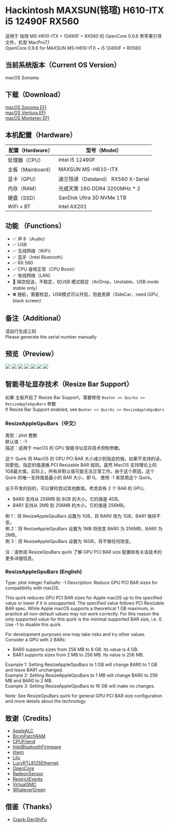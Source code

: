 # Hackintosh MAXSUN(铭瑄) H610-ITX i5 12490F RX560
适用于 铭瑄 MS-H610-ITX + 12490F + RX560 的 OpenCore 0.9.6 黑苹果引导文件，机型 MacPro7,1  
OpenCore 0.9.6 for MAXSUN MS-H610-ITX + i5 12490F + RX560  

## 当前系统版本（Current OS Version）
macOS Sonoma

## 下载（Download）
[macOS Sonoma EFI](https://github.com/LimeVista/Hackintosh-H610-12490F-AX201/releases)  
[macOS Ventura EFI](https://github.com/LimeVista/Hackintosh-H610-12490F-AX201/releases/tag/13.9.2.1)  
[macOS Monterey EFI](https://github.com/LimeVista/Hackintosh-H610-12490F-AX201/releases/tag/12.8.2.1)  

## 本机配置（Hardware）
|  配置（Hardware）   | 型号（Model）  |
|  ---- | ----  |
| 处理器（CPU） | Intel i5 12490F |
| 主板（Mainboard） | MAXSUN MS-H610-ITX |
| 显卡（GPU）| 迪兰恒进（Dataland） RX560 X-Serial |
| 内存（RAM）| 光威天策 16G DDR4 3200MHz * 2 |
| 硬盘（SSD）| SanDisk Ultra 3D NVMe 1TB |
| WiFi + BT | Intel AX201 |

## 功能 （Functions）
* ✅ 声卡（Audio） 
* ✅ USB
* ✅ 无线网络（WiFi）
* ✅ 蓝牙（Intel Bluetooth）
* ✅ RX 560
* ✅ CPU 睿频正常（CPU Boost）
* ✅ 有线网络（LAN）
* 🚧 隔空投送，不稳定，仅USB 模式稳定（AirDrop，Unstable，USB mode stable only）
* ❌ 随航，需要核显，USB模式可以开启，但是黑屏（SideCar，need iGPU, black screen）

## 备注（Additional）
请自行生成三码  
Please generate the serial number manually  

## 预览（Preview）
![](./Arts/001.png)
![](./Arts/002.png)
![](./Arts/003.png)
![](./Arts/004.png)
![](./Arts/006.png)
![](./Arts/007.png)
![](./Arts/005.png)


## 智能寻址显存技术（Resize Bar Support）
如果 主板开启了 Resize Bar Support，需要修改 `Booter >> Quirks >> ResizeAppleGpuBars` 参数  
If Resize Bar Support enabled, see `Booter >> Quirks >> ResizeAppleGpuBars`

### ResizeAppleGpuBars（中文）
类型：plist 整数  
默认值：-1  
描述：适用于 macOS 的 GPU 智能寻址显存技术控制参数。  

这个 Quirk 将 MacOS 的 GPU PCI BAR 大小减少到指定的值，如果不支持的话，则更低。指定的值遵循 PCI Resizable BAR 规则。虽然 MacOS 支持理论上的1GB最大值。实际上，所有非默认值可能无法正常工作。由于这个原因，这个 Quirk 的唯一支持值是最小的 BAR 大小，即 0。 使用 -1 来禁用这个 Quirk。  

出于开发的目的，可以冒险尝试其他数值。考虑具有 2 个 BAR 的 GPU。
* BAR0 支持从 256MB 到 8GB 的大小。它的值是 4GB。
* BAR1 支持从 2MB 到 256MB 的大小。它的值是 256MB。

例 1：将 ResizeAppleGpuBars 设置为 1GB，将 BAR0 改为 1GB，BAR1 保持不变。  
例 2：将 ResizeAppleGpuBars 设置为 1MB 将改变 BAR0 为 256MB，BAR0 为 2MB。  
例 3：将 ResizeAppleGpuBars 设置为 16GB，将不做任何改变。  

注：请参阅 ResizeGpuBars quirk 了解 GPU PCI BAR size 配置和有关该技术的更多详细信息。  

### ResizeAppleGpuBars (English)
Type: plist integer
Failsafe: -1
Description: Reduce GPU PCI BAR sizes for compatibility with macOS.

This quirk reduces GPU PCI BAR sizes for Apple macOS up to the specified value or lower if it is unsupported. The specified value follows PCI Resizable BAR spec. While Apple macOS supports a theoretical 1 GB maximum, in practice all non-default values may not work correctly. For this reason the only supported value for this quirk is the minimal supported BAR size, i.e. 0. Use -1 to disable this quirk.

For development purposes one may take risks and try other values. Consider a GPU with 2 BARs:
* BAR0 supports sizes from 256 MB to 8 GB. Its value is 4 GB.
* BAR1 supports sizes from 2 MB to 256 MB. Its value is 256 MB.

Example 1: Setting ResizeAppleGpuBars to 1 GB will change BAR0 to 1 GB and leave BAR1 unchanged.  
Example 2: Setting ResizeAppleGpuBars to 1 MB will change BAR0 to 256 MB and BAR0 to 2 MB.  
Example 3: Setting ResizeAppleGpuBars to 16 GB will make no changes.  

Note: See ResizeGpuBars quirk for general GPU PCI BAR size configuration and more details about the technology.  

## 致谢（Credits）
* [AppleALC](https://github.com/acidanthera/AppleALC)
* [BrcmPatchRAM](https://github.com/acidanthera/BrcmPatchRAM)
* [CPUFriend](https://github.com/acidanthera/CPUFriend)
* [IntelBluetoothFirmware](https://github.com/OpenIntelWireless/IntelBluetoothFirmware)
* [itlwm](https://github.com/OpenIntelWireless/itlwm)
* [Lilu](https://github.com/acidanthera/Lilu)
* [LucyRTL8125Ethernet](https://github.com/Mieze/LucyRTL8125Ethernet)
* [OpenCore](https://github.com/acidanthera/OpenCorePkg)
* [RadeonSensor](https://github.com/ChefKissInc/RadeonSensor)
* [RestrictEvents](https://github.com/acidanthera/RestrictEvents)
* [VirtualSMC](https://github.com/acidanthera/VirtualSMC)
* [WhateverGreen](https://github.com/acidanthera/WhateverGreen)

## 借鉴（Thanks）
* [Crack-DanShiFu](https://github.com/Crack-DanShiFu/Hackintosh-MAXSUN--H610ITX-I512400-rx560)
